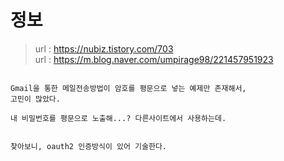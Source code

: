 # 정보
> url : https://nubiz.tistory.com/703 <br>
> url : https://m.blog.naver.com/umpirage98/221457951923 <br>

```

Gmail을 통한 메일전송방법이 암호를 평문으로 넣는 예제만 존재해서,
고민이 많았다.

내 비밀번호를 평문으로 노출해...? 다른사이트에서 사용하는데.


찾아보니, oauth2 인증방식이 있어 기술한다.

```
